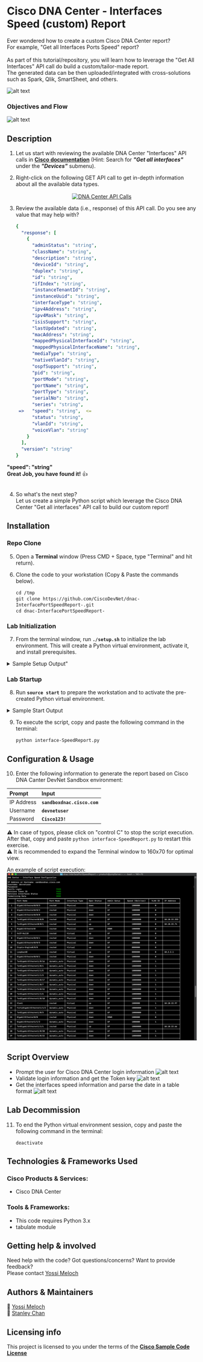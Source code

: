 # Cisco DNA Center - Interfaces Speed (custom) Report

Ever wondered how to create a custom Cisco DNA Center report?  <br /> For example, "Get all Interfaces Ports Speed" report?  <br /> <br />
As part of this tutorial/repository, you will learn how to leverage the "Get All Interfaces" API call do build a custom/tailor-made report. <br />
The generated data can be then uploaded/integrated with cross-solutions such as Spark, Qlik, SmartSheet, and others.  <br />

![alt text](https://github.com/CiscoDevNet/dnac-InterfacePortSpeedReport-/blob/master/images/story2.png) <br />

### Objectives and Flow
![alt text](https://github.com/CiscoDevNet/dnac-InterfacePortSpeedReport-/blob/master/images/lab2Flow.png)

## Description

1. Let us start with reviewing the available DNA Center "Interfaces" API calls in **[Cisco documentation](https://developer.cisco.com/site/dna-center-rest-api/)** (Hint: Search for ***"Get all interfaces"*** under the ***"Devices"*** submenu). <br />

2. Right-click on the following GET API call to get in-depth information about all the available data types. <br />
<p align="center">
    <a href="https://developer.cisco.com/site/dna-center-rest-api/"><img src="https://github.com/CiscoDevNet/dnac-InterfacePortSpeedReport-/blob/master/images/newReport1.png" title="DNA Center API Calls" align="center" /></a>
</p>

3. Review the available data (i.e., response) of this API call. Do you see any value that may help with?

    ```yaml
    {
      "response": [
        {
          "adminStatus": "string",
          "className": "string",
          "description": "string",
          "deviceId": "string",
          "duplex": "string",
          "id": "string",
          "ifIndex": "string",
          "instanceTenantId": "string",
          "instanceUuid": "string",
          "interfaceType": "string",
          "ipv4Address": "string",
          "ipv4Mask": "string",
          "isisSupport": "string",
          "lastUpdated": "string",
          "macAddress": "string",
          "mappedPhysicalInterfaceId": "string",
          "mappedPhysicalInterfaceName": "string",
          "mediaType": "string",
          "nativeVlanId": "string",
          "ospfSupport": "string",
          "pid": "string",
          "portMode": "string",
          "portName": "string",
          "portType": "string",
          "serialNo": "string",
          "series": "string",
     =>   "speed": "string",  <=
          "status": "string",
          "vlanId": "string",
          "voiceVlan": "string"
        }
      ],
      "version": "string"
    }
    ```
**"speed": "string"**<br />
**Great Job, you have found it!** :thumbsup: <br /> <br />

4. So what's the next step? <br /> Let us create a simple Python script which leverage the Cisco DNA Center "Get all interfaces" API call to build our custom report! <br />

## Installation

### Repo Clone
5. Open a **Terminal** window (Press CMD + Space, type "Terminal" and hit return). <br />

6. Clone the code to your workstation (Copy & Paste the commands below). <br />

    ```concole
    cd /tmp
    git clone https://github.com/CiscoDevNet/dnac-InterfacePortSpeedReport-.git
    cd dnac-InterfacePortSpeedReport-
    ```

### Lab Initialization
7. From the terminal window, run **`./setup.sh`** to initialize the lab environment. This will create a Python virtual environment, activate it, and install prerequisites. <br />

<details>
          <summary>Sample Setup Output"</summary>

 ```concole
      Setting up the workstation environment for the lab.

      Creating Python 3 Virtual Environment
      Collecting requests (from -r requirements.txt (line 1))
        Using cached https://files.pythonhosted.org/packages/ff/17/5cbb026005115301a8fb2f9b0e3e8d32313142fe8b617070e7baad20554f/requests-2.20.1-py2.py3-none-any.whl
      Collecting pyOpenSSL (from -r requirements.txt (line 2))
        Using cached https://files.pythonhosted.org/packages/96/af/9d29e6bd40823061aea2e0574ccb2fcf72bfd6130ce53d32773ec375458c/pyOpenSSL-18.0.0-py2.py3-none-any.whl
      Collecting ndg-httpsclient (from -r requirements.txt (line 3))
        Using cached https://files.pythonhosted.org/packages/fb/67/c2f508c00ed2a6911541494504b7cac16fe0b0473912568df65fd1801132/ndg_httpsclient-0.5.1-py3-none-any.whl
      Collecting pyasn1 (from -r requirements.txt (line 4))
        Using cached https://files.pythonhosted.org/packages/d1/a1/7790cc85db38daa874f6a2e6308131b9953feb1367f2ae2d1123bb93a9f5/pyasn1-0.4.4-py2.py3-none-any.whl
      Collecting tabulate (from -r requirements.txt (line 5))
        Using cached https://files.pythonhosted.org/packages/12/c2/11d6845db5edf1295bc08b2f488cf5937806586afe42936c3f34c097ebdc/tabulate-0.8.2.tar.gz
      Collecting six (from -r requirements.txt (line 6))
        Using cached https://files.pythonhosted.org/packages/67/4b/141a581104b1f6397bfa78ac9d43d8ad29a7ca43ea90a2d863fe3056e86a/six-1.11.0-py2.py3-none-any.whl
      Collecting slackclient (from -r requirements.txt (line 7))
        Using cached https://files.pythonhosted.org/packages/0d/2f/1378e64a843a5a8a83d73caa59ac88c36c67e2b41ac0fab3422080ff13bd/slackclient-1.3.0-py2.py3-none-any.whl
      Collecting simple-crypt (from -r requirements.txt (line 8))
        Using cached https://files.pythonhosted.org/packages/60/66/5bf6feb073f715a61492f8a6d444ad3d884ada71af317ce7a9c80bebee60/simple-crypt-4.1.7.tar.gz
      Collecting idna<2.8,>=2.5 (from requests->-r requirements.txt (line 1))
        Using cached https://files.pythonhosted.org/packages/4b/2a/0276479a4b3caeb8a8c1af2f8e4355746a97fab05a372e4a2c6a6b876165/idna-2.7-py2.py3-none-any.whl
      Collecting urllib3<1.25,>=1.21.1 (from requests->-r requirements.txt (line 1))
        Using cached https://files.pythonhosted.org/packages/62/00/ee1d7de624db8ba7090d1226aebefab96a2c71cd5cfa7629d6ad3f61b79e/urllib3-1.24.1-py2.py3-none-any.whl
      Collecting certifi>=2017.4.17 (from requests->-r requirements.txt (line 1))
        Using cached https://files.pythonhosted.org/packages/56/9d/1d02dd80bc4cd955f98980f28c5ee2200e1209292d5f9e9cc8d030d18655/certifi-2018.10.15-py2.py3-none-any.whl
      Collecting chardet<3.1.0,>=3.0.2 (from requests->-r requirements.txt (line 1))
        Using cached https://files.pythonhosted.org/packages/bc/a9/01ffebfb562e4274b6487b4bb1ddec7ca55ec7510b22e4c51f14098443b8/chardet-3.0.4-py2.py3-none-any.whl
      Collecting cryptography>=2.2.1 (from pyOpenSSL->-r requirements.txt (line 2))
        Using cached https://files.pythonhosted.org/packages/18/d5/7f725ac9ff162c93f67087414961b8256019527093d31e4c1fa9c377170a/cryptography-2.4.2-cp34-abi3-macosx_10_6_intel.whl
      Collecting websocket-client<1.0a0,>=0.35 (from slackclient->-r requirements.txt (line 7))
        Using cached https://files.pythonhosted.org/packages/26/2d/f749a5c82f6192d77ed061a38e02001afcba55fe8477336d26a950ab17ce/websocket_client-0.54.0-py2.py3-none-any.whl
      Collecting pycrypto (from simple-crypt->-r requirements.txt (line 8))
        Using cached https://files.pythonhosted.org/packages/60/db/645aa9af249f059cc3a368b118de33889219e0362141e75d4eaf6f80f163/pycrypto-2.6.1.tar.gz
      Collecting cffi!=1.11.3,>=1.7 (from cryptography>=2.2.1->pyOpenSSL->-r requirements.txt (line 2))
        Using cached https://files.pythonhosted.org/packages/8e/be/40b1bc2c3221acdefeb9dab6773d43cda7543ed0d8c8df8768f05af2d01e/cffi-1.11.5-cp36-cp36m-macosx_10_6_intel.whl
      Collecting asn1crypto>=0.21.0 (from cryptography>=2.2.1->pyOpenSSL->-r requirements.txt (line 2))
        Using cached https://files.pythonhosted.org/packages/ea/cd/35485615f45f30a510576f1a56d1e0a7ad7bd8ab5ed7cdc600ef7cd06222/asn1crypto-0.24.0-py2.py3-none-any.whl
      Collecting pycparser (from cffi!=1.11.3,>=1.7->cryptography>=2.2.1->pyOpenSSL->-r requirements.txt (line 2))
        Using cached https://files.pythonhosted.org/packages/68/9e/49196946aee219aead1290e00d1e7fdeab8567783e83e1b9ab5585e6206a/pycparser-2.19.tar.gz
      Installing collected packages: idna, urllib3, certifi, chardet, requests, six, pycparser, cffi, asn1crypto, cryptography, pyOpenSSL, pyasn1, ndg-httpsclient, tabulate, websocket-client, slackclient, pycrypto, simple-crypt
        Running setup.py install for pycparser ... done
        Running setup.py install for tabulate ... done
        Running setup.py install for pycrypto ... done
        Running setup.py install for simple-crypt ... done
      Successfully installed asn1crypto-0.24.0 certifi-2018.10.15 cffi-1.11.5 chardet-3.0.4 cryptography-2.4.2 idna-2.7 ndg-httpsclient-0.5.1 pyOpenSSL-18.0.0 pyasn1-0.4.4 pycparser-2.19 pycrypto-2.6.1 requests-2.20.1 simple-crypt-4.1.7 six-1.11.0 slackclient-1.3.0 tabulate-0.8.2 urllib3-1.24.1 websocket-client-0.54.0
      You are using pip version 9.0.1, however version 18.1 is available.
      You should consider upgrading via the 'pip install --upgrade pip' command.

      Setup complete.  To begin the lab run:

       source start
 ```
</details>

### Lab Startup
8. Run **`source start`** to prepare the workstation and to activate the pre-created Python virtual environment. <br />

<details>
     <summary>Sample Start Output</summary>

 ```concole
  Preparing the Workstation to Run this lab

  Note: This command script should be run with 'source start'
  to prepare the active terminal session.

  Activating Python Virtual Environment
  Opening Incognito browser windows for lab
 ```
</details>

9. To execute the script, copy and paste the following command in the terminal: <br />

     ```concole
     python interface-SpeedReport.py
      ```

## Configuration & Usage
10. Enter the following information to generate the report based on Cisco DNA Canter DevNet Sandbox environment: <br />

|Prompt   | Input |
|:-----|:-------------|
|IP Address | **`sandboxdnac.cisco.com`** |
|Username | **`devnetuser`** |
|Password | **`Cisco123!`** |

:warning: In case of typos, please click on "control C" to stop the script execution. After that, copy and paste `python interface-SpeedReport.py` to restart this exercise. <br />
:warning: It is recommended to expand the Terminal window to 160x70 for optimal view. <br />

An example of script execution: <br />
![json](images/newReport2.png?raw=true "Import JSON")


## Script Overview
  * Prompt the user for Cisco DNA Center login information
![alt text](https://github.com/CiscoDevNet/dnac-InterfacePortSpeedReport-/blob/master/images/newReport3.png)<br />
  * Validate login information and get the Token key
![alt text](https://github.com/CiscoDevNet/dnac-InterfacePortSpeedReport-/blob/master/images/newReport4.png)<br />
  * Get the interfaces speed information and parse the date in a table format
![alt text](https://github.com/CiscoDevNet/dnac-InterfacePortSpeedReport-/blob/master/images/newReport5.png)<br />

## Lab Decommission
11. To end the Python virtual environment session, copy and paste the following command in the terminal: <br />

     ```concole
     deactivate
      ```

## Technologies & Frameworks Used
### Cisco Products & Services:
  * Cisco DNA Center

### Tools & Frameworks:
  * This code requires Python 3.x
  * tabulate module

## Getting help & involved
Need help with the code? Got questions/concerns? Want to provide feedback? <br />
Please contact [Yossi Meloch](mailto:ymeloch@cisco.com) <br />

## Authors & Maintainers
:email: [Yossi Meloch](mailto:ymeloch@cisco.com) <br />
:email: [Stanley Chan](stanchan@cisco.com) <br />

## Licensing info
This project is licensed to you under the terms of the **[Cisco Sample Code License](https://github.com/CiscoDevNet/dnac-InterfacePortSpeedReport-/blob/master/images/LICENSE)**
